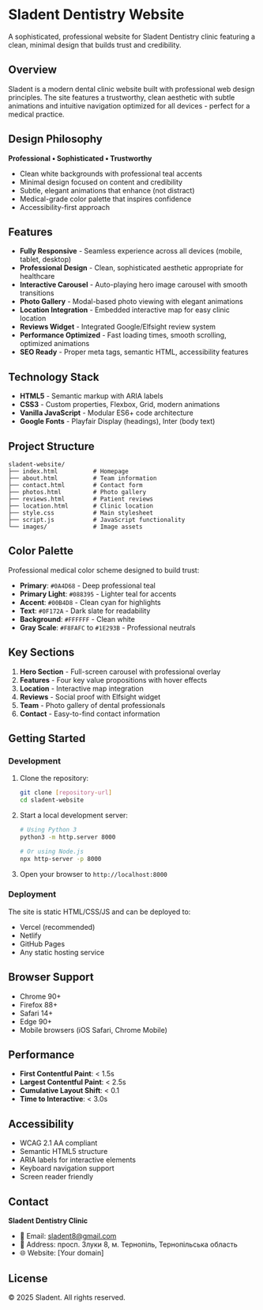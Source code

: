 # Sladent Dentistry Website

A sophisticated, professional website for Sladent Dentistry clinic featuring a clean, minimal design that builds trust and credibility.

## Overview

Sladent is a modern dental clinic website built with professional web design principles. The site features a trustworthy, clean aesthetic with subtle animations and intuitive navigation optimized for all devices - perfect for a medical practice.

## Design Philosophy

**Professional • Sophisticated • Trustworthy**

- Clean white backgrounds with professional teal accents
- Minimal design focused on content and credibility
- Subtle, elegant animations that enhance (not distract)
- Medical-grade color palette that inspires confidence
- Accessibility-first approach

## Features

- **Fully Responsive** - Seamless experience across all devices (mobile, tablet, desktop)
- **Professional Design** - Clean, sophisticated aesthetic appropriate for healthcare
- **Interactive Carousel** - Auto-playing hero image carousel with smooth transitions
- **Photo Gallery** - Modal-based photo viewing with elegant animations
- **Location Integration** - Embedded interactive map for easy clinic location
- **Reviews Widget** - Integrated Google/Elfsight review system
- **Performance Optimized** - Fast loading times, smooth scrolling, optimized animations
- **SEO Ready** - Proper meta tags, semantic HTML, accessibility features

## Technology Stack

- **HTML5** - Semantic markup with ARIA labels
- **CSS3** - Custom properties, Flexbox, Grid, modern animations
- **Vanilla JavaScript** - Modular ES6+ code architecture
- **Google Fonts** - Playfair Display (headings), Inter (body text)

## Project Structure

```
sladent-website/
├── index.html          # Homepage
├── about.html          # Team information
├── contact.html        # Contact form
├── photos.html         # Photo gallery
├── reviews.html        # Patient reviews
├── location.html       # Clinic location
├── style.css           # Main stylesheet
├── script.js           # JavaScript functionality
└── images/             # Image assets
```

## Color Palette

Professional medical color scheme designed to build trust:

- **Primary**: `#0A4D68` - Deep professional teal
- **Primary Light**: `#088395` - Lighter teal for accents
- **Accent**: `#00B4D8` - Clean cyan for highlights
- **Text**: `#0F172A` - Dark slate for readability
- **Background**: `#FFFFFF` - Clean white
- **Gray Scale**: `#F8FAFC` to `#1E293B` - Professional neutrals

## Key Sections

1. **Hero Section** - Full-screen carousel with professional overlay
2. **Features** - Four key value propositions with hover effects
3. **Location** - Interactive map integration
4. **Reviews** - Social proof with Elfsight widget
5. **Team** - Photo gallery of dental professionals
6. **Contact** - Easy-to-find contact information

## Getting Started

### Development

1. Clone the repository:
   ```bash
   git clone [repository-url]
   cd sladent-website
   ```

2. Start a local development server:
   ```bash
   # Using Python 3
   python3 -m http.server 8000
   
   # Or using Node.js
   npx http-server -p 8000
   ```

3. Open your browser to `http://localhost:8000`

### Deployment

The site is static HTML/CSS/JS and can be deployed to:
- Vercel (recommended)
- Netlify
- GitHub Pages
- Any static hosting service

## Browser Support

- Chrome 90+
- Firefox 88+
- Safari 14+
- Edge 90+
- Mobile browsers (iOS Safari, Chrome Mobile)

## Performance

- **First Contentful Paint**: < 1.5s
- **Largest Contentful Paint**: < 2.5s
- **Cumulative Layout Shift**: < 0.1
- **Time to Interactive**: < 3.0s

## Accessibility

- WCAG 2.1 AA compliant
- Semantic HTML5 structure
- ARIA labels for interactive elements
- Keyboard navigation support
- Screen reader friendly

## Contact

**Sladent Dentistry Clinic**
- 📧 Email: sladent8@gmail.com
- 📍 Address: просп. Злуки 8, м. Тернопіль, Тернопільська область
- 🌐 Website: [Your domain]

## License

© 2025 Sladent. All rights reserved.
